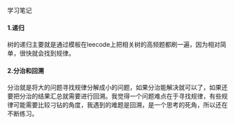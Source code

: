 学习笔记
#### 1.递归
树的递归主要就是通过模板在leecode上把相关树的高频题都刷一遍，因为相对简单，很快就会找到规律。
#### 2.分治和回溯
分治就是将大的问题寻找规律分解成小的问题，如果分治能解决就可以了，如果还要把分治的结果汇总就需要进行回溯。我觉得一个问题难点在于寻找规律，有些规律可能需要比较刁钻的角度，我遇到的难题是回溯，是一个思考的死角，所以还在不断练习。